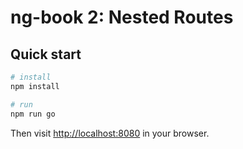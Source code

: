 # ng-book 2: Nested Routes 

## Quick start

```bash
# install 
npm install

# run
npm run go
```

Then visit [http://localhost:8080](http://localhost:8080) in your browser. 

